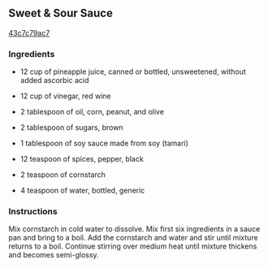 ## Sweet & Sour Sauce

[43c7c79ac7](http://www.food.com/recipe/sweet-sour-sauce-286837)

### Ingredients

 - 12 cup of pineapple juice, canned or bottled, unsweetened, without added ascorbic acid

 - 12 cup of vinegar, red wine

 - 2 tablespoon of oil, corn, peanut, and olive

 - 2 tablespoon of sugars, brown

 - 1 tablespoon of soy sauce made from soy (tamari)

 - 12 teaspoon of spices, pepper, black

 - 2 teaspoon of cornstarch

 - 4 teaspoon of water, bottled, generic

### Instructions

Mix cornstarch in cold water to dissolve. Mix first six ingredients in a sauce pan and bring to a boil. Add the cornstarch and water and stir until mixture returns to a boil. Continue stirring over medium heat until mixture thickens and becomes semi-glossy.
